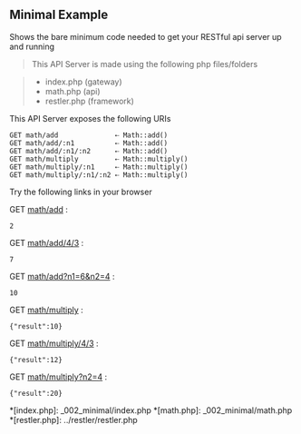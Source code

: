 Minimal Example
---------------

Shows the bare minimum code needed to get your RESTful api server up and running
> This API Server is made using the following php files/folders

> * index.php      (gateway)
> * math.php      (api)
> * restler.php      (framework)

This API Server exposes the following URIs

	GET math/add              ⇠ Math::add()
	GET math/add/:n1          ⇠ Math::add()
	GET math/add/:n1/:n2      ⇠ Math::add()
	GET math/multiply         ⇠ Math::multiply()
	GET math/multiply/:n1     ⇠ Math::multiply()
	GET math/multiply/:n1/:n2 ⇠ Math::multiply()


Try the following links in your browser

GET [math/add](index.php/math/add)
:	
~~~~~~~~~~~~~~~~~~~~~~~~~~~~~~~~
2
~~~~~~~~~~~~~~~~~~~~~~~~~~~~~~~~

GET [math/add/4/3](index.php/math/add/4/3)
:	
~~~~~~~~~~~~~~~~~~~~~~~~~~~~~~~~
7
~~~~~~~~~~~~~~~~~~~~~~~~~~~~~~~~

GET [math/add?n1=6&n2=4](index.php/math/add?n1=6&n2=4)
:	
~~~~~~~~~~~~~~~~~~~~~~~~~~~~~~~~
10
~~~~~~~~~~~~~~~~~~~~~~~~~~~~~~~~

GET [math/multiply](index.php/math/multiply)
:	
~~~~~~~~~~~~~~~~~~~~~~~~~~~~~~~~
{"result":10}
~~~~~~~~~~~~~~~~~~~~~~~~~~~~~~~~

GET [math/multiply/4/3](index.php/math/multiply/4/3)
:	
~~~~~~~~~~~~~~~~~~~~~~~~~~~~~~~~
{"result":12}
~~~~~~~~~~~~~~~~~~~~~~~~~~~~~~~~

GET [math/multiply?n2=4](index.php/math/multiply?n2=4)
:	
~~~~~~~~~~~~~~~~~~~~~~~~~~~~~~~~
{"result":20}
~~~~~~~~~~~~~~~~~~~~~~~~~~~~~~~~




*[index.php]: _002_minimal/index.php
*[math.php]: _002_minimal/math.php
*[restler.php]: ../restler/restler.php
